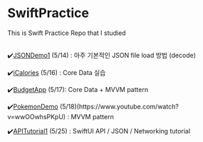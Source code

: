 # SwiftPractice
This is Swift Practice Repo that I studied 
<br><br>
<p>✔️<a href="https://www.youtube.com/watch?v=J06P6AMKo5Q&t=707s">JSONDemo1</a> (5/14) : 아주 기본적인 JSON file load 방법 (decode)</p>
<p>✔️<a href="https://www.youtube.com/watch?v=O0FSDNOXCl0&t=425s">iCalories</a> (5/16) : Core Data 실습</p>
<p>✔️<a href="https://www.youtube.com/watch?v=gGM_Qn3CUfQ&list=PLrJuPV6DI-2PSwwA_BIqq5rx1Xz-95hj0&index=6">BudgetApp</a> (5/17): Core Data + MVVM pattern</p>
<p>✔️<a href="https://www.youtube.com/watch?v=gGM_Qn3CUfQ&list=PLrJuPV6DI-2PSwwA_BIqq5rx1Xz-95hj0&index=6">PokemonDemo</a> (5/18)(https://www.youtube.com/watch?v=wwOOwhsPKpU) : MVVM pattern</p>
<p>✔️<a href="https://www.youtube.com/watch?v=Y-GxKhLRGyE">APITutorial1</a> (5/25) : SwiftUI API / JSON / Networking tutorial</p>

